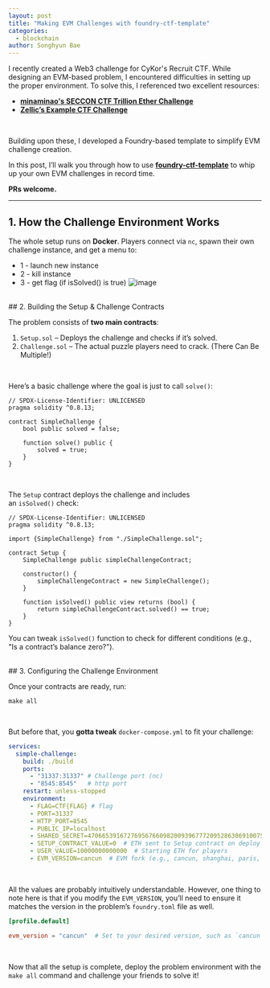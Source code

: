 ```yaml
---
layout: post
title: "Making EVM Challenges with foundry-ctf-template"
categories: 
  - blockchain
author: Songhyun Bae
---
```


I recently created a Web3 challenge for CyKor's Recruit CTF. While designing an EVM-based problem, I encountered difficulties in setting up the proper environment. To solve this, I referenced two excellent resources:
- [**minaminao's SECCON CTF Trillion Ether Challenge**](https://github.com/minaminao/my-ctf-challenges/tree/main/ctfs/seccon-ctf-13-quals/trillion-ether)
- [**Zellic’s Example CTF Challenge**](https://github.com/Zellic/example-ctf-challenge)
<br>

Building upon these, I developed a Foundry-based template to simplify EVM challenge creation.

In this post, I’ll walk you through how to use [**foundry-ctf-template**](https://github.com/bshyuunn/foundry-ctf-template) to whip up your own EVM challenges in record time.

**PRs welcome.**

---

## 1. How the Challenge Environment Works

The whole setup runs on **Docker**. Players connect via `nc`, spawn their own challenge instance, and get a menu to:

- 1 - launch new instance
- 2 - kill instance
- 3 - get flag (if isSolved() is true)
![image](https://github.com/user-attachments/assets/0e70338e-e99e-49fd-ba9d-485eba1acdf0)

<br>
## 2. Building the Setup & Challenge Contracts

The problem consists of **two main contracts**:

1. `Setup.sol` – Deploys the challenge and checks if it’s solved.
2. `Challenge.sol` – The actual puzzle players need to crack. (There Can Be Multiple!)

<br>

Here’s a basic challenge where the goal is just to call `solve()`:

```solidity
// SPDX-License-Identifier: UNLICENSED
pragma solidity ^0.8.13;

contract SimpleChallenge {   
    bool public solved = false;

    function solve() public {
        solved = true;
    }
}
```
<br>

The `Setup` contract deploys the challenge and includes an `isSolved()` check:

```solidity
// SPDX-License-Identifier: UNLICENSED
pragma solidity ^0.8.13;

import {SimpleChallenge} from "./SimpleChallenge.sol";

contract Setup {
    SimpleChallenge public simpleChallengeContract;

    constructor() {
        simpleChallengeContract = new SimpleChallenge();
    }

    function isSolved() public view returns (bool) {
        return simpleChallengeContract.solved() == true;
    }
}
```

You can tweak `isSolved()` function to check for different conditions (e.g., "Is a contract’s balance zero?").

<br>
## 3. Configuring the Challenge Environment

Once your contracts are ready, run:

```
make all
```
<br>

But before that, you **gotta tweak** `docker-compose.yml` to fit your challenge:

```yml
services:
  simple-challenge:
    build: ./build
    ports:
      - "31337:31337" # Challenge port (nc)
      - "8545:8545"   # http port
    restart: unless-stopped
    environment:
      - FLAG=CTF{FLAG} # flag 
      - PORT=31337  
      - HTTP_PORT=8545  
      - PUBLIC_IP=localhost  
      - SHARED_SECRET=47066539167276956766098200939677720952863069100758808950316570929135279551683  # A random auth key to prevent DoS attacks. Don’t leave this default!
      - SETUP_CONTRACT_VALUE=0  # ETH sent to Setup contract on deploy  
      - USER_VALUE=10000000000000  # Starting ETH for players  
      - EVM_VERSION=cancun  # EVM fork (e.g., cancun, shanghai, paris, london)  
```
<br>

All the values are probably intuitively understandable. However, one thing to note here is that if you modify the `EVM_VERSION`, you’ll need to ensure it matches the version in the problem’s `foundry.toml` file as well.

```toml
[profile.default]

evm_version = "cancun"  # Set to your desired version, such as `cancun`, `shanghai`, `paris`, `london`, etc.
```
<br>

Now that all the setup is complete, deploy the problem environment with the `make all` command and challenge your friends to solve it!
